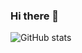 ### Hi there 👋

![GitHub stats](https://github-readme-stats.vercel.app/api?username=GRF-Sunomikp31&show_icons=true&theme=prussian)

<!--
**GRF-Sunomikp31/GRF-Sunomikp31** is a ✨ _special_ ✨ repository because its `README.md` (this file) appears on your GitHub profile.

Here are some ideas to get you started:

- 🔭 I’m currently working on ...         
- 🌱 I’m currently learning ...
- 👯 I’m looking to collaborate on ...
- 🤔 I’m looking for help with ...
- 💬 Ask me about ...
- 📫 How to reach me: ...
- 😄 Pronouns: ...
- ⚡ Fun fact: ...
-->

